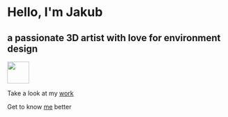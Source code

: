 # **Hello, I'm Jakub**
## a passionate 3D artist with love for environment design

<img src="https://github.com/JakubPanekVSKK/english-for-designers/assets/149397077/3049e39f-31e6-45a4-8d75-b62a3b8857f2.type" width="50" height="50">

Take a look at my [work](portfolio.md)

Get to know [me](about-me.md) better

